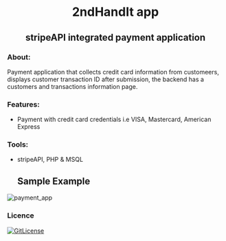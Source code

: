 <!-- PROJECT TITLE -->
  <h1 align="center">2ndHandIt app</h1>
 <h2 2 align="center">
    stripeAPI integrated payment application
    <br />
    </h2>

### About:
Payment application that collects credit card information from customeers, displays customer transaction ID after submission, the backend has a customers and transactions information page.

### Features:
* Payment with credit card credentials i.e VISA, Mastercard, American Express

### Tools:
* stripeAPI, PHP & MSQL
   
  ## Sample Example

![payment_app](https://user-images.githubusercontent.com/19821445/133071077-c18ac5e4-b577-4a14-8be9-906f9bbda435.gif)

### Licence
[![GitLicense](https://gitlicense.com/badge/sajustsmile/2ndHandIt-Payment-app--PHP-work)](https://github.com/sandramsc/2ndHandIt-Payment-app--PHP-work/blob/main/LICENSE)
